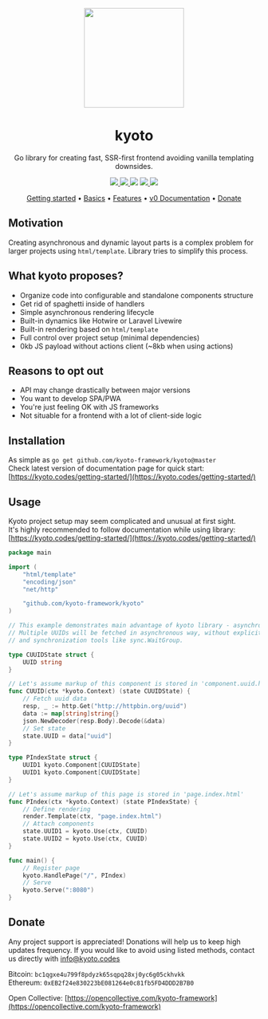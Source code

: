 <p align="center">
    <img width="200" src="https://raw.githubusercontent.com/kyoto-framework/kyoto/master/docs/v1/docs/assets/kyoto.svg" />
</p>

<h1 align="center">kyoto</h1>

<p align="center">
    Go library for creating fast, SSR-first frontend avoiding vanilla templating downsides.
</p>

<p align="center">
    <a href="https://goreportcard.com/report/github.com/kyoto-framework/kyoto">
        <img src="https://goreportcard.com/badge/github.com/kyoto-framework/kyoto">
    </a>
    <a href="https://codecov.io/gh/kyoto-framework/kyoto">
        <img src="https://codecov.io/gh/kyoto-framework/kyoto/branch/master/graph/badge.svg?token=XVLKT20DP8">
    </a href="https://pkg.go.dev/github.com/kyoto-framework/kyoto">
        <img src="https://pkg.go.dev/badge/github.com/kyoto-framework/kyoto.svg">
    </a>
    <a href="https://opencollective.com/kyoto-framework">
        <img src="https://img.shields.io/opencollective/all/kyoto-framework?label=backers%20%26%20sponsors">
    </a>
    <img src="https://img.shields.io/github/license/kyoto-framework/kyoto">
</p>

<p align="center">
    <a href="https://kyoto.codes/getting-started/">Getting started</a>&nbsp;&bull; <a href="https://kyoto.codes/basics/">Basics</a>&nbsp;&bull; <a href="https://kyoto.codes/features/">Features</a>&nbsp;&bull; <a href="https://v0.kyoto.codes/">v0 Documentation</a>&nbsp;&bull; <a href="https://github.com/kyoto-framework/kyoto#donate">Donate</a>
</p>

## Motivation

Creating asynchronous and dynamic layout parts is a complex problem for larger projects using `html/template`.
Library tries to simplify this process.

## What kyoto proposes?

- Organize code into configurable and standalone components structure
- Get rid of spaghetti inside of handlers
- Simple asynchronous rendering lifecycle
- Built-in dynamics like Hotwire or Laravel Livewire
- Built-in rendering based on `html/template`
- Full control over project setup (minimal dependencies)
- 0kb JS payload without actions client (~8kb when using actions)

## Reasons to opt out

- API may change drastically between major versions
- You want to develop SPA/PWA
- You're just feeling OK with JS frameworks
- Not situable for a frontend with a lot of client-side logic

## Installation

As simple as `go get github.com/kyoto-framework/kyoto@master`  
Check latest version of documentation page for quick start: [https://kyoto.codes/getting-started/](https://kyoto.codes/getting-started/)

## Usage

Kyoto project setup may seem complicated and unusual at first sight.  
It's highly recommended to follow documentation while using library: [https://kyoto.codes/getting-started/](https://kyoto.codes/getting-started/)  

```go
package main

import (
    "html/template"
    "encoding/json"
    "net/http"

    "github.com/kyoto-framework/kyoto"
)

// This example demonstrates main advantage of kyoto library - asynchronous lifecycle.
// Multiple UUIDs will be fetched in asynchronous way, without explicitly touching goroutines 
// and synchronization tools like sync.WaitGroup.

type CUUIDState struct {
    UUID string
}

// Let's assume markup of this component is stored in 'component.uuid.html'
func CUUID(ctx *kyoto.Context) (state CUUIDState) {
    // Fetch uuid data
    resp, _ := http.Get("http://httpbin.org/uuid")
    data := map[string]string{}
    json.NewDecoder(resp.Body).Decode(&data)
    // Set state
    state.UUID = data["uuid"]
}

type PIndexState struct {
    UUID1 kyoto.Component[CUUIDState]
    UUID1 kyoto.Component[CUUIDState]
}

// Let's assume markup of this page is stored in 'page.index.html'
func PIndex(ctx *kyoto.Context) (state PIndexState) {
    // Define rendering
    render.Template(ctx, "page.index.html")
    // Attach components
    state.UUID1 = kyoto.Use(ctx, CUUID)
    state.UUID2 = kyoto.Use(ctx, CUUID)
}

func main() {
    // Register page
    kyoto.HandlePage("/", PIndex)
    // Serve
    kyoto.Serve(":8080")
}

```

## Donate

Any project support is appreciated! Donations will help us to keep high updates frequency. If you would like to avoid using listed methods, contact us directly with [info@kyoto.codes](mailto:info@kyoto.codes)  

Bitcoin: `bc1qgxe4u799f8pdyzk65sqpq28xj0yc6g05ckhvkk`  
Ethereum: `0xEB2f24e830223bE081264e0c81fb5FD4DDD2B7B0`

Open Collective: [https://opencollective.com/kyoto-framework](https://opencollective.com/kyoto-framework)